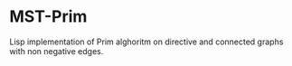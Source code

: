 # MST-Prim
Lisp implementation of Prim alghoritm on directive and connected graphs with non negative edges.
